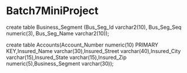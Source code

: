 # Batch7MiniProject

create table Business_Segment (Bus_Seg_Id varchar2(10), Bus_Seg_Seq numeric(3), Bus_Seg_Name varchar2(10));


 create table Accounts(Account_Number numeric(10) PRIMARY KEY,Insured_Name varchar(30),Insured_Street varchar(40),Insured_City varchar(15),Insured_State varchar(15),Insured_Zip numeric(5),Business_Segment varchar(30));



